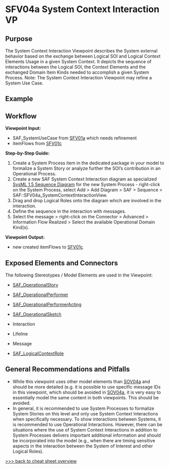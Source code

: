# SFV04a System Context Interaction VP

## Purpose
The System Context Interaction Viewpoint describes the System external behavior based on the exchange between Logical SOI and Logical Context Elements Usage in a given System Context. It depicts the sequence of interactions between the Logical SOI, the Context Elements and the exchanged Domain Item Kinds needed to accomplish a given System Process. Note: The System Context Interaction Viewpoint may refine a System Use Case.

## Example

## Workflow
**Viewpoint Input:**
* SAF_SystemUseCase from [SFV01a](System-Use-Case-Viewpoint.md) which needs refinement
* itemFlows from [SFV01c](System-Context-Exchange-Viewpoint.md)

**Step-by-Step Guide:**
1.	Create a System Process item in the dedicated package in your model to formalize a System Story or analyze further the SOI’s contribution in an Operational Process.
2.	Create a new SAF System Context Interaction diagram as specialized [SysML 1.5 Sequence Diagram](https://sparxsystems.com/enterprise_architect_user_guide/16.1/modeling_languages/sysml-seq-diagram.html) for the new System Process - right-click on the System Process, select Add > Add Diagram > SAF > Sequence > SAF::SFV04a_SystemContextInteractionView.
3.	Drag and drop Logical Roles onto the diagram which are involved in the interaction.
4.	Define the sequence in the interaction with messages.
5.	Select the message > right-click on the Connector > Advanced > Information Flow Realized > Select the available Operational Domain Kind(s).

**Viewpoint Output:**
* new created itemFlows to [SFV01c](System-Context-Exchange-Viewpoint.md)

## Exposed Elements and Connectors
The following Stereotypes / Model Elements are used in the Viewpoint:
* [SAF_OperationalStory](https://github.com/GfSE/SAF-Specification/blob/TdSE2023/stereotypes.md#SAF_OperationalStory)
* [SAF_OperationalPerformer](https://github.com/GfSE/SAF-Specification/blob/TdSE2023/stereotypes.md#SAF_OperationalPerformer)
* [SAF_OperationalPerformerActing](https://github.com/GfSE/SAF-Specification/blob/TdSE2023/stereotypes.md#SAF_OperationalPerformerActing)
* [SAF_OperationalSketch](https://github.com/GfSE/SAF-Specification/blob/TdSE2023/stereotypes.md#SAF_OperationalSketch)

* Interaction
* Lifeline
* Message
* [SAF_LogicalContextRole](https://github.com/GfSE/SAF-Specification/blob/TdSE2023/stereotypes.md#SAF_LogicalContextRole)

## General Recommendations and Pitfalls
* While this viewpoint uses other model elements than [SOV04a](Operational-Interaction-Viewpoint.md) and should be more detailed (e.g. it is possible to use specific message IDs in this viewpoint, which should be avoided in [SOV04a](Operational-Interaction-Viewpoint.md), it is very easy to essentially model the same content in both viewpoints. This should be avoided.
* In general, it is recommended to use System Processes to formalize System Stories on this level and only use System Context Interactions when specifically necessary. To show interactions between Systems, it is recommended to use Operational Interactions. However, there can be situations where the use of System Context Interactions in addition to System Processes delivers important additional information and should be incorporated into the model (e.g., when there are timing sensitive aspects in the interaction between the System of Interest and other Logical Roles).

[>>> back to cheat sheet overview](../CheatSheet.md)
